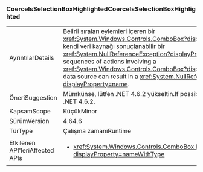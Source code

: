 ### <a name="coerceisselectionboxhighlighted"></a><span data-ttu-id="1ddb9-101">CoerceIsSelectionBoxHighlighted</span><span class="sxs-lookup"><span data-stu-id="1ddb9-101">CoerceIsSelectionBoxHighlighted</span></span>

|   |   |
|---|---|
|<span data-ttu-id="1ddb9-102">Ayrıntılar</span><span class="sxs-lookup"><span data-stu-id="1ddb9-102">Details</span></span>|<span data-ttu-id="1ddb9-103">Belirli sıraları eylemleri içeren bir <xref:System.Windows.Controls.ComboBox?displayProperty=name> ve kendi veri kaynağı sonuçlanabilir bir <xref:System.NullReferenceException?displayProperty=name>.</span><span class="sxs-lookup"><span data-stu-id="1ddb9-103">Certain sequences of actions involving a <xref:System.Windows.Controls.ComboBox?displayProperty=name> and its data source can result in a <xref:System.NullReferenceException?displayProperty=name>.</span></span>|
|<span data-ttu-id="1ddb9-104">Öneri</span><span class="sxs-lookup"><span data-stu-id="1ddb9-104">Suggestion</span></span>|<span data-ttu-id="1ddb9-105">Mümkünse, lütfen .NET 4.6.2 yükseltin.</span><span class="sxs-lookup"><span data-stu-id="1ddb9-105">If possible, please upgrade to .NET 4.6.2.</span></span>|
|<span data-ttu-id="1ddb9-106">Kapsam</span><span class="sxs-lookup"><span data-stu-id="1ddb9-106">Scope</span></span>|<span data-ttu-id="1ddb9-107">Küçük</span><span class="sxs-lookup"><span data-stu-id="1ddb9-107">Minor</span></span>|
|<span data-ttu-id="1ddb9-108">Sürüm</span><span class="sxs-lookup"><span data-stu-id="1ddb9-108">Version</span></span>|<span data-ttu-id="1ddb9-109">4.6</span><span class="sxs-lookup"><span data-stu-id="1ddb9-109">4.6</span></span>|
|<span data-ttu-id="1ddb9-110">Tür</span><span class="sxs-lookup"><span data-stu-id="1ddb9-110">Type</span></span>|<span data-ttu-id="1ddb9-111">Çalışma zamanı</span><span class="sxs-lookup"><span data-stu-id="1ddb9-111">Runtime</span></span>|
|<span data-ttu-id="1ddb9-112">Etkilenen API'leri</span><span class="sxs-lookup"><span data-stu-id="1ddb9-112">Affected APIs</span></span>|<ul><li><xref:System.Windows.Controls.ComboBox.IsSelectionBoxHighlighted?displayProperty=nameWithType></li></ul>|

